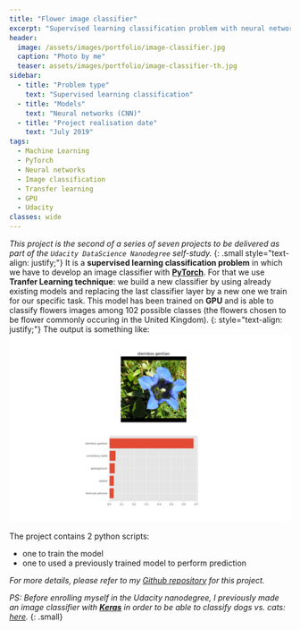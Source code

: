 ```yaml
---
title: "Flower image classifier"
excerpt: "Supervised learning classification problem with neural networks and PyTorch"
header:
  image: /assets/images/portfolio/image-classifier.jpg
  caption: "Photo by me"
  teaser: assets/images/portfolio/image-classifier-th.jpg
sidebar:
  - title: "Problem type"
    text: "Supervised learning classification"
  - title: "Models"
    text: "Neural networks (CNN)"
  - title: "Project realisation date"
    text: "July 2019"
tags: 
  - Machine Learning
  - PyTorch
  - Neural networks
  - Image classification
  - Transfer learning
  - GPU
  - Udacity
classes: wide
---
```


_This project is the second of a series of seven projects to be delivered as part of the `Udacity DataScience Nanodegree` self-study._
{: .small style="text-align: justify;"}
It is a **supervised learning classification problem** in which we have to develop an image classifier with **[PyTorch](https://pytorch.org/)**. For that we use **Tranfer Learning technique**: we build a new classifier by using already existing models and replacing the last classifier layer by a new one we train for our specific task.
This model has been trained on **GPU** and is able to classify flowers images among 102 possible classes (the flowers chosen to be flower commonly occuring in the United Kingdom).
{: style="text-align: justify;"}
The output is something like:
<img src="/assets/images/portfolio/uda-imageclassifier-prediction.png" />


The project contains 2 python scripts:
* one to train the model
* one to used a previously trained model to perform prediction


_For more details, please refer to my [Github repository](https://github.com/nidragedd/udadsnd-p2-image_classifier) for this project._

_PS: Before enrolling myself in the Udacity nanodegree, I previously made an image classifier with **[Keras](https://keras.io/)** in order to be able to classify dogs vs. cats: [here](https://github.com/nidragedd/image_classification)._
{: .small}